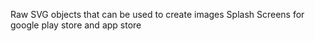 Raw SVG objects that can be used to create images
Splash Screens for google play store and app store
